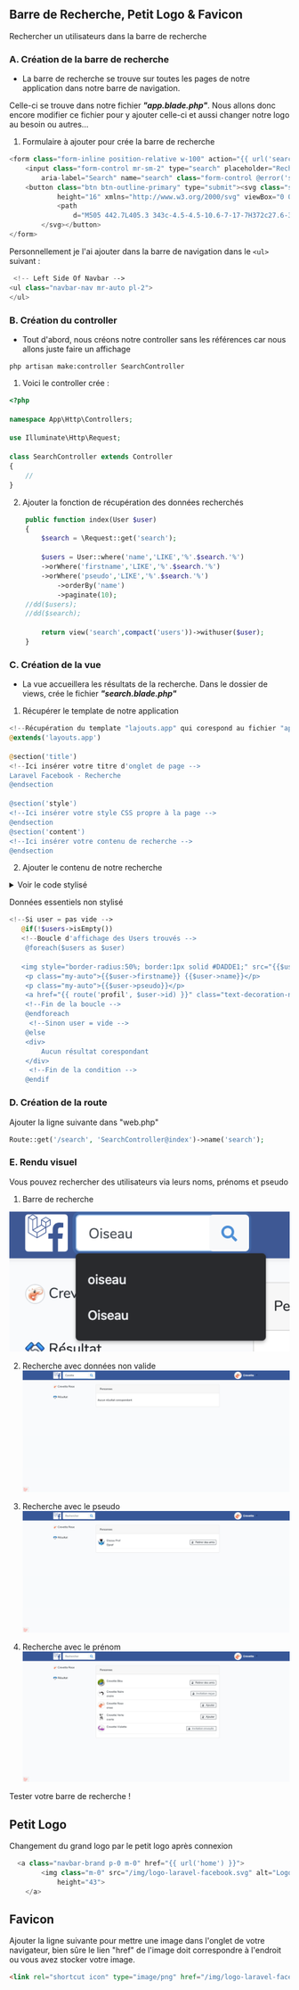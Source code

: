 ## Barre de Recherche, Petit Logo & Favicon

Rechercher un utilisateurs dans la barre de recherche

### A. Création de la barre de recherche 

- La barre de recherche se trouve sur toutes les pages de notre application dans notre barre de navigation.

Celle-ci se trouve dans notre fichier _**"app.blade.php"**_. Nous allons donc encore modifier ce fichier pour y ajouter celle-ci et aussi changer notre logo au besoin ou autres...

1. Formulaire à ajouter pour crée la barre de recherche
```php
<form class="form-inline position-relative w-100" action="{{ url('search') }}" method="GET">
    <input class="form-control mr-sm-2" type="search" placeholder="Rechercher"
        aria-label="Search" name="search" class="form-control @error('search') is-invalid @enderror">
    <button class="btn btn-outline-primary" type="submit"><svg class="svg-search" width="16"
            height="16" xmlns="http://www.w3.org/2000/svg" viewBox="0 0 512 512">
            <path
                d="M505 442.7L405.3 343c-4.5-4.5-10.6-7-17-7H372c27.6-35.3 44-79.7 44-128C416 93.1 322.9 0 208 0S0 93.1 0 208s93.1 208 208 208c48.3 0 92.7-16.4 128-44v16.3c0 6.4 2.5 12.5 7 17l99.7 99.7c9.4 9.4 24.6 9.4 33.9 0l28.3-28.3c9.4-9.4 9.4-24.6.1-34zM208 336c-70.7 0-128-57.2-128-128 0-70.7 57.2-128 128-128 70.7 0 128 57.2 128 128 0 70.7-57.2 128-128 128z" />
        </svg></button>
</form>
```

Personnellement je l'ai ajouter dans la barre de navigation dans le `<ul>` suivant :
```php
 <!-- Left Side Of Navbar -->
<ul class="navbar-nav mr-auto pl-2">
</ul>
```
### B. Création du controller
-   Tout d'abord, nous créons notre controller sans les références car nous allons juste faire un affichage

```
php artisan make:controller SearchController
```

1. Voici le controller crée :
```php
<?php

namespace App\Http\Controllers;

use Illuminate\Http\Request;

class SearchController extends Controller
{
    //
}
```

2. Ajouter la fonction de récupération des données recherchés
```php
    public function index(User $user)
    {
        $search = \Request::get('search');  

        $users = User::where('name','LIKE','%'.$search.'%')
        ->orWhere('firstname','LIKE','%'.$search.'%')
        ->orWhere('pseudo','LIKE','%'.$search.'%')
            ->orderBy('name')
            ->paginate(10);
    //dd($users);
    //dd($search);

        return view('search',compact('users'))->withuser($user);
    }
```

### C. Création de la vue
- La vue accueillera les résultats de la recherche.
Dans le dossier de views, crée le fichier _**"search.blade.php"**_

1. Récupérer le template de notre application
```php
<!--Récupération du template "lajouts.app" qui corespond au fichier "app.blade.php" -->
@extends('layouts.app')

@section('title')
<!--Ici insérer votre titre d'onglet de page -->
Laravel Facebook - Recherche
@endsection

@section('style')
<!--Ici insérer votre style CSS propre à la page -->
@endsection
@section('content')
<!--Ici insérer votre contenu de recherche -->
@endsection
```

2. Ajouter le contenu de notre recherche
<details>
<summary>Voir le code stylisé</summary>

```php
<div class="container">
    <div class="row justify-content-center">
        <div class="col-md-12">
            @if(session()->has('ok'))
            <div class="alert alert-success alert-dismissible">{!! session('ok') !!}</div>
            @endif

            <div class="d-flex">
                <div class="" style="width:20%;">
                    <a href="{{ route('profil', Auth::user()->id) }}" class="text-decoration-none text-dark m-auto">
                        <p class="">
                            <img style="border-radius:50%; border:1px solid #DADDE1;" src="{{Auth::user()->avatar}}"
                                alt="" width="20"> {{Auth::user()->firstname}} {{Auth::user()->name}}
                        </p>
                    </a>
                    <div class="m-2">
                        <hr style="opacity:0;">
                    </div>
                    <p><img src="/img/result.png" alt="" width="20"> Résultat</p>
                </div>
                <div class="mx-2" style="width:60%;">
                    <div class="card">
                        <div class="card-header">Personnes</div>
                        <div class="card-body p-2 my-2">
                            @if ($errors->any())
                            <div class="alert alert-danger">
                                <ul>
                                    @foreach ($errors->all() as $error)
                                    <li>{{ $error }}</li>
                                    @endforeach
                                </ul>
                            </div>
                            @endif
                            @if(!$users->isEmpty())
                            @foreach($users as $user)

                            <div class="d-flex my-2">
                                <a href="{{ route('profil', $user->id) }}" class="text-decoration-none text-dark">
                                    <div class="mr-2"><img style="border-radius:50%; border:1px solid #DADDE1;"
                                            src="{{$user->getAvatar()}}" alt="" width="40">
                                    </div>
                                </a>
                                <a href="{{ route('profil', $user->id) }}" class="text-decoration-none text-dark">
                                    <p class="my-auto">{{$user->firstname}} {{$user->name}}</p>
                                    <p class="my-auto">{{$user->pseudo}}</p>
                                </a>
                                <div class="p-2 ml-auto">
                                    @switch(Auth::user())
                                    @case ($user->isFriend(Auth::user()) == 0 &&
                                    Auth::user()->demandeAmis($user) == 1 &&
                                    Auth::user()->demandeRecu($user) == 1)
                                    <a class="text-decoration-none text-dark"
                                        href="{{ route('profil.amisAdd', $user->id)}}" role="button"
                                        aria-pressed="true">
                                        <div class="border border-dark">
                                            <div class="bg-light d-flex m-auto">
                                                <div class="ml-2">
                                                    <img src="/img/user-add.png" alt="" width="12" height="12">
                                                </div>
                                                <p class="my-auto mx-2">Ajouter</p>
                                            </div>
                                        </div>
                                    </a>
                                    @break
                                    @case (Auth::user()->demandeAmis($user) == 1)
                                    <div class="border border-dark" style="width:160px;">
                                        <div class="bg-light d-flex m-auto">
                                            <div class="ml-2">
                                                <img src="/img/user-invit.png" alt="" width="12" height="12">
                                            </div>
                                            <p class="my-auto mx-2 text-secondary">Invitation envoyée
                                            </p>
                                        </div>
                                    </div>
                                    @break
                                    @case (Auth::user()->demandeRecu($user) == 1)
                                    <div class="border border-dark">
                                        <div class="bg-light d-flex m-auto">
                                            <div class="ml-2">
                                                <img src="/img/user-recu.png" alt="" width="12" height="12">
                                            </div>
                                            <p class="my-auto mx-2 text-secondary">Invitation reçue</p>
                                        </div>
                                    </div>
                                    @break
                                    @case (Auth::user()->isFriend($user) == 1)
                                    <a class="text-decoration-none text-dark"
                                        href="{{ route('profil.amisDelete', $user->id)}}" role="button"
                                        aria-pressed="true">
                                        <div class="border border-dark">
                                            <div class="bg-light d-flex m-auto">
                                                <div class="ml-2">
                                                    <img src="/img/user-supp.png" alt="" width="12" height="12">
                                                </div>
                                                <p class="my-auto mx-2">Retirer des amis</p>
                                            </div>
                                        </div>
                                    </a>
                                    @break
                                    @default
                                    <a class="text-decoration-none text-dark"
                                        href="{{ route('profil.amisAdd', $user->id)}}" role="button"
                                        aria-pressed="true">
                                        <div class="border border-dark">
                                            <div class="bg-light d-flex m-auto">
                                                <div class="ml-2">
                                                    <img src="/img/user-add.png" alt="" width="12" height="12">
                                                </div>
                                                <p class="my-auto mx-2">Ajouter</p>
                                            </div>
                                        </div>
                                    </a>
                                    @break
                                    @endswitch
                                </div>
                            </div>
                            <div class="mx-2">
                                <hr class="m-1 p-0">
                            </div>

                            @endforeach
                            @else
                            <div class="d-flex my-2">
                                Aucun résultat corespondant
                            </div>
                            @endif
                        </div>
                    </div>

                </div>

            </div>
        </div>
    </div>
```
</details>

Données essentiels non stylisé
```php
<!--Si user = pas vide -->
   @if(!$users->isEmpty())
   <!--Boucle d'affichage des Users trouvés -->
    @foreach($users as $user)

   <img style="border-radius:50%; border:1px solid #DADDE1;" src="{{$user->getAvatar()}}" alt="" width="40">
    <p class="my-auto">{{$user->firstname}} {{$user->name}}</p>
    <p class="my-auto">{{$user->pseudo}}</p>
    <a href="{{ route('profil', $user->id) }}" class="text-decoration-none text-dark">Voir le profil</a>
    <!--Fin de la boucle -->   
    @endforeach
     <!--Sinon user = vide -->
    @else
    <div>
        Aucun résultat corespondant
    </div>
     <!--Fin de la condition -->
    @endif
```

### D. Création de la route

Ajouter la ligne suivante dans "web.php"
```php
Route::get('/search', 'SearchController@index')->name('search');
 ```

### E. Rendu visuel
Vous pouvez rechercher des utilisateurs via leurs noms, prénoms et pseudo

1. Barre de recherche

  ![Barre de recherche style](screens/FBL-search.png)

2. Recherche avec données non valide
  ![Barre de recherche vide](screens/FBL-barre-navigation-search-vide.png)

3. Recherche avec le pseudo
  ![Barre de recherche via Pseudo](screens/FBL-barre-navigation-search1.png)

4. Recherche avec le prénom
  ![Barre de recherche via Prénom](screens/FBL-barre-navigation-search.png)

Tester votre barre de recherche !

## Petit Logo

Changement du grand logo par le petit logo après connexion
```php
  <a class="navbar-brand p-0 m-0" href="{{ url('home') }}">
        <img class="m-0" src="/img/logo-laravel-facebook.svg" alt="Logo Laravel Facebook" width="43"
            height="43">
    </a>
```

## Favicon

Ajouter la ligne suivante pour mettre une image dans l'onglet de votre navigateur, bien sûre le lien "href" de l'image doit correspondre à l'endroit ou vous avez stocker votre image.

```html
<link rel="shortcut icon" type="image/png" href="/img/logo-laravel-facebook.svg" />
```